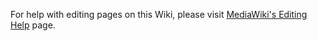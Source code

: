 <!-- toc -->

For help with editing pages on this Wiki, please visit [MediaWiki's Editing Help](http://www.mediawiki.org/wiki/Help:Editing) page. 

<!-- ({Category:This_wiki}) ({Category:Needs_Updating}) -->

